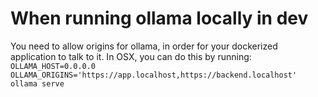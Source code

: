 # When running ollama locally in dev

You need to allow origins for ollama, in order for your dockerized application to talk to it.
In OSX, you can do this by running:
`OLLAMA_HOST=0.0.0.0 OLLAMA_ORIGINS='https://app.localhost,https://backend.localhost' ollama serve`
